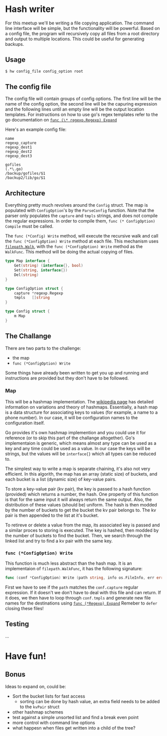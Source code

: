 # Hash writer

For this meetup we'll be writing a file copying application. The command line
interface will be simple, but the functionality will be powerful. Based on a
config file, the program will recursively copy all files from a root directory
and output to multiple locations. This could be useful for generating backups.


## Usage

```bash
$ hw config_file config_option root
```

## The config file

The config file will contain groups of config options. The first line will be
the name of the config option, the second line will be the capuring expression
and the following lines until an empty line will be the output location
templates. For instructions on how to use go's regex templates refer to the go
documentation on
[`func (\* regexp.Regexp) Expand`](https://golang.org/pkg/regexp/#Regexp.Expand)

Here's an example config file:

```text
name
regexp_capture
regexp_dest1
regexp_dest2
regexp_dest3

gofiles
(.*\.go)
/backup/gofiles/$1
/backup2/lib/go/$1
```

## Architecture

Everything pretty much revolves around the `Config` struct. The map
is populated with `ConfigOption`'s by the `ParseConfig` function. Note
that the parser only populates the `capture` and `tmpls` strings, and does
not compile the regular expressions. In order to compile them,
`func (* ConfigOption) Compile` must be called.

The `func (*Config) Write` method, will execute the recursive walk and call
the `func (*ConfigOption) Write` method at each file. This mechanism
uses [`filepath.Walk`](https://golang.org/pkg/path/filepath/#Walk), with
the `func (*ConfigOption) Write`  method as the `WalkFunc`. This method will
be doing the actual copying of files.

```go
type Map interface {
    Get(string) (interface{}, bool)
    Set(string, interface{})
    Del(string)
}

type ConfigOption struct {
	capture *regexp.Regexp
	tmpls   []string
}

type Config struct {
    m Map
}
```

## The Challange

There are two parts to the challenge:
* the map
* `func (*ConfigOption) Write`

Some things have already been written to get you up and running
and instructions are provided but they don't have to be followed.

### Map

This will be a hashmap implementation. The
[wikipedia page](https://golang.org/pkg/path/filepath/#Walk)
has detailed information on variations and theory of hashmaps.
Essentially, a hash map is a data structure for associating keys
to values (for example, a name to a phone number). In our case, it will
be configuration names to the configuration itself.

Go provides it's own hashmap implemention and you could use it for reference
(or to skip this part of the challange altogether). Go's implementaion is
generic, which means almost any type can be used as a key and any time could
be used as a value. In our case the keys will be strings, but the values
will be `interface{}` which all types can be reduced to.

The simplest way to write a map is separate chaining, it's also not very
efficient. In this algorith, the map has an array (static size) of buckets,
and each bucket is a list (dynamic size) of key-value pairs.

To store a key-value pair (kv pair), the key is passed to a hash function
(provided) which returns a number, the hash. One property of this function
is that for the same input it will always return the same output. Also, the
distribution of these values (should be) uniform. The hash is then
modded by the number of buckets to get the bucket the kv pair belongs to.
The kv pair is then appended to the list at it's bucket.

To retireve or delete a value from the map, its associated key is passed and a
similar proces to storing is executed. The key is hashed, then modded by the
number of buckets to find the bucket. Then, we search through the linked list
and try to find a kv pair with the same key.


### `func (*ConfigOption) Write`

This function is much less abstract than the hash map. It is an implementaion
of `filepath.WalkFunc`, it has the following signature:

```go
func (conf *ConfigOption) Write (path string, info os.FileInfo, err error) error
```

First we have to see if the `path` matches the `conf.capture` regular
expression. If it doesn't we don't have to deal with this file and can return.
If it does, we then have to loop through `conf.tmpls` and generate new file
names for the destinations using
[`func (*Regexp) Expand`](https://golang.org/pkg/regexp/#Regexp.Expand)
Remeber to `defer` closing these files!

## Testing

...

# Have fun!

## Bonus

Ideas to expand on, could be:
* Sort the bucket lists for fast access
  * sorting can be done by hash value, an extra field needs to be added
    to the `kvPair` struct
* other hashmap schemes
* test against a simple unsorted list and find a break even point
* more control with command line options
* what happesn when files get written into a child of the tree?

